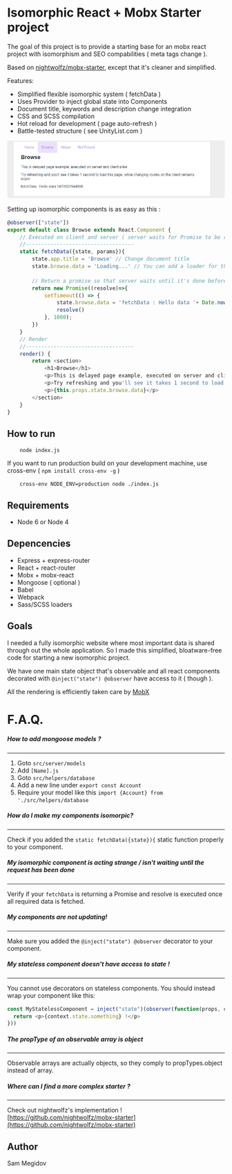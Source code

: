 # Isomorphic React + Mobx Starter project

The goal of this project is to provide a starting base for an mobx react project with isomorphism and SEO compabilities ( meta tags change ).

Based on [nightwolfz/mobx-starter](https://github.com/nightwolfz/mobx-starter), except that it's cleaner and simplified.

Features:
+ Simplified flexible isomorphic system ( fetchData )
+ Uses Provider to inject global state into Components
+ Document title, keywords and description change integration
+ CSS and SCSS compilation
+ Hot reload for development ( page auto-refresh )
+ Battle-tested structure ( see UnityList.com )

![Preview](preview.png)

Setting up isomorphic components is as easy as this :
````js
@observer(["state"])
export default class Browse extends React.Component {
    // Executed on client and server ( server waits for Promise to be resolved )
    //-----------------------------------
    static fetchData({state, params}){
        state.app.title = 'Browse' // Change document title
        state.browse.data = 'Loading...' // You can add a loader for the client side rendering

        // Return a promise so that server waits until it's done before serving the page
        return new Promise((resolve)=>{
            setTimeout(() => {
                state.browse.data = 'fetchData : Hello data '+ Date.now()
                resolve()
            }, 1000);
        })
    }
    // Render
    //-----------------------------------
    render() {
        return <section>
            <h1>Browse</h1>
            <p>This is delayed page example, executed on server and client alike</p>
            <p>Try refreshing and you'll see it takes 1 second to load this page, while changing routes on the client remains async</p>
            <p>{this.props.state.browse.data}</p>
        </section>
    }
}
````

## How to run
````
    node index.js
````

If you want to run production build on your development machine, use cross-env ( `npm install cross-env -g` )
````
    cross-env NODE_ENV=production node ./index.js
````
## Requirements

* Node 6 or Node 4

## Depencencies

* Express + express-router
* React + react-router
* Mobx + mobx-react
* Mongoose ( optional )
* Babel
* Webpack
* Sass/SCSS loaders

## Goals

I needed a fully isomorphic website where most important data is shared through out the whole application.
So I made this simplified, bloatware-free code for starting a new isomorphic project.

We have one main state object that's observable and all react components decorated with `@inject("state") @observer` have access to it ( though <Provider /> ).

All the rendering is efficiently taken care by [MobX](https://github.com/mobxjs/mobx)

# F.A.Q.

##### How to add mongoose models ?
---
1. Goto `src/server/models`
2. Add `[Name].js`
3. Goto `src/helpers/database`
4. Add a new line under `export const Account` 
5. Require your model like this `import {Account} from './src/helpers/database`


##### How do I make my components isomorpic?
---
Check if you added the `static fetchData({state}){` static function properly to your component.

##### My isomorphic component is acting strange / isn't waiting until the request has been done
---
Verify if your `fetchData` is returning a Promise and resolve is executed once all required data is fetched.


##### My components are not updating!
---
Make sure you added the `@inject("state") @observer` decorator to your component.


##### My stateless component doesn't have access to state !
---
You cannot use decorators on stateless components.
You should instead wrap your component like this:

````js
const MyStatelessComponent = inject("state")(observer(function(props, context) {
  return <p>{context.state.something} !</p>
}))
````

##### The propType of an observable array is object
---
Observable arrays are actually objects, so they comply to propTypes.object instead of array.


##### Where can I find a more complex starter ?
---
Check out nightwolfz's implementation ! 
[https://github.com/nightwolfz/mobx-starter](https://github.com/nightwolfz/mobx-starter)



## Author
Sam Megidov

